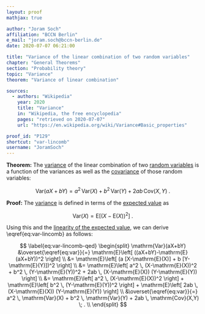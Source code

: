 ```yaml
---
layout: proof
mathjax: true

author: "Joram Soch"
affiliation: "BCCN Berlin"
e_mail: "joram.soch@bccn-berlin.de"
date: 2020-07-07 06:21:00

title: "Variance of the linear combination of two random variables"
chapter: "General Theorems"
section: "Probability theory"
topic: "Variance"
theorem: "Variance of linear combination"

sources:
  - authors: "Wikipedia"
    year: 2020
    title: "Variance"
    in: "Wikipedia, the free encyclopedia"
    pages: "retrieved on 2020-07-07"
    url: "https://en.wikipedia.org/wiki/Variance#Basic_properties"

proof_id: "P129"
shortcut: "var-lincomb"
username: "JoramSoch"
---
```



**Theorem:** The [variance](/D/var) of the linear combination of two [random variables](/D/rvar) is a function of the variances as well as the [covariance](/D/cov) of those random variables:

$$ \label{eq:var-lincomb}
\mathrm{Var}(aX+bY) = a^2 \, \mathrm{Var}(X) + b^2 \, \mathrm{Var}(Y) + 2ab \, \mathrm{Cov}(X,Y) \; .
$$


**Proof:** The [variance](/D/var) is defined in terms of the [expected value](/D/mean) as

$$ \label{eq:var}
\mathrm{Var}(X) = \mathrm{E}\left[ (X-\mathrm{E}(X))^2 \right] \; .
$$

Using this and the [linearity of the expected value](/P/mean-lin), we can derive \eqref{eq:var-lincomb} as follows:

$$ \label{eq:var-lincomb-qed}
\begin{split}
\mathrm{Var}(aX+bY) &\overset{\eqref{eq:var}}{=} \mathrm{E}\left[ ((aX+bY)-\mathrm{E}(aX+bY))^2 \right] \\
&= \mathrm{E}\left[ (a [X-\mathrm{E}(X)] + b [Y-\mathrm{E}(Y)])^2 \right] \\
&= \mathrm{E}\left[ a^2 \, (X-\mathrm{E}(X))^2 + b^2 \, (Y-\mathrm{E}(Y))^2 + 2ab \, (X-\mathrm{E}(X)) (Y-\mathrm{E}(Y)) \right] \\
&= \mathrm{E}\left[ a^2 \, (X-\mathrm{E}(X))^2 \right] + \mathrm{E}\left[ b^2 \, (Y-\mathrm{E}(Y))^2 \right] + \mathrm{E}\left[ 2ab \, (X-\mathrm{E}(X)) (Y-\mathrm{E}(Y)) \right] \\
&\overset{\eqref{eq:var}}{=} a^2 \, \mathrm{Var}(X) + b^2 \, \mathrm{Var}(Y) + 2ab \, \mathrm{Cov}(X,Y) \; . \\
\end{split}
$$